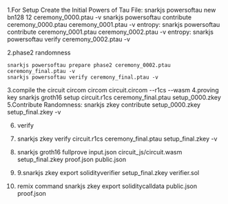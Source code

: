 1.For Setup Create the Initial Powers of Tau File:
     snarkjs powersoftau new bn128 12 ceremony_0000.ptau -v
     snarkjs powersoftau contribute ceremony_0000.ptau ceremony_0001.ptau -v
     entropy:
     snarkjs powersoftau contribute ceremony_0001.ptau ceremony_0002.ptau -v
     entropy:
     snarkjs powersoftau verify ceremony_0002.ptau -v

2.phase2 randomness

    snarkjs powersoftau prepare phase2 ceremony_0002.ptau ceremony_final.ptau -v
    snarkjs powersoftau verify ceremony_final.ptau -v
3.compile the circuit circom
     circom circuit.circom --r1cs --wasm
4.proving key
 snarkjs groth16 setup circuit.r1cs ceremony_final.ptau setup_0000.zkey
5.Contribute Randomness:
snarkjs zkey contribute setup_0000.zkey setup_final.zkey  -v

6. verify
7. snarkjs zkey  verify circuit.r1cs ceremony_final.ptau  setup_final.zkey  -v
8. snarkjs groth16 fullprove input.json circuit_js/circuit.wasm setup_final.zkey proof.json public.json
9. 9.snarkjs zkey export solidityverifier setup_final.zkey verifier.sol

10. remix command
     snarkjs zkey export soliditycalldata public.json proof.json

    

